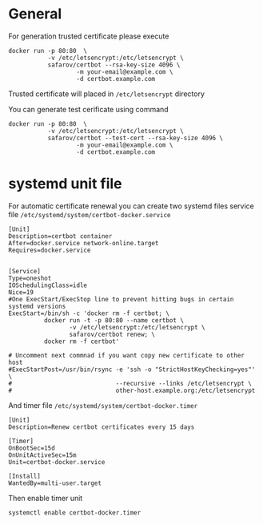 # General

For generation trusted certificate please execute
```
docker run -p 80:80  \
           -v /etc/letsencrypt:/etc/letsencrypt \
           safarov/certbot --rsa-key-size 4096 \
                   -m your-email@example.com \
                   -d certbot.example.com
```

Trusted certificate will placed in `/etc/letsencrypt` directory

You can generate test cerificate using command

```
docker run -p 80:80  \
           -v /etc/letsencrypt:/etc/letsencrypt \
           safarov/certbot --test-cert --rsa-key-size 4096 \
                   -m your-email@example.com \
                   -d certbot.example.com
```

# systemd unit file

For automatic certificate renewal you can create two systemd files
service file `/etc/systemd/system/certbot-docker.service`

```
[Unit]
Description=certbot container
After=docker.service network-online.target
Requires=docker.service


[Service]
Type=oneshot
IOSchedulingClass=idle
Nice=19
#One ExecStart/ExecStop line to prevent hitting bugs in certain systemd versions
ExecStart=/bin/sh -c 'docker rm -f certbot; \
          docker run -t -p 80:80 --name certbot \
                 -v /etc/letsencrypt:/etc/letsencrypt \
                 safarov/certbot renew; \
          docker rm -f certbot'

# Uncomment next commnad if you want copy new certificate to other host
#ExecStartPost=/usr/bin/rsync -e 'ssh -o "StrictHostKeyChecking=yes"' \
#                             --recursive --links /etc/letsencrypt \
#                             other-host.example.org:/etc/letsencrypt
```

And timer file `/etc/systemd/system/certbot-docker.timer`

```
[Unit]
Description=Renew certbot certificates every 15 days

[Timer]
OnBootSec=15d
OnUnitActiveSec=15m
Unit=certbot-docker.service

[Install]
WantedBy=multi-user.target
```

Then enable timer unit
```
systemctl enable certbot-docker.timer
```

